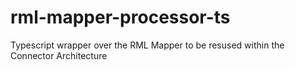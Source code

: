 # rml-mapper-processor-ts
Typescript wrapper over the RML Mapper to be resused within the Connector Architecture
